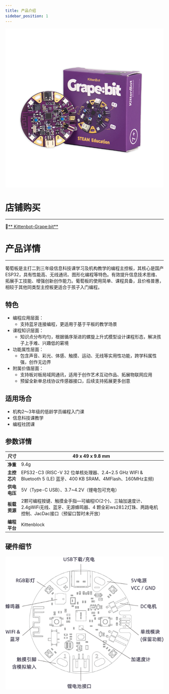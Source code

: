 ```yaml
---
title: 产品介绍
sidebar_position: 1
---
```


![主图5.png](1667197762052-5e4e4984-5df6-4d3c-9ee7-3f4a5aac021e.png)



# 店铺购买

---

🛒[** Kittenbot-Grape:bit**](https://item.taobao.com/item.htm?spm=a2oq0.12575281.0.0.37eb1debi6QRbc&ft=t&id=689037285648)





# 产品详情

---

葡萄板是主打二到三年级信息科技课学习及机构教学的编程主控板，其核心是国产ESP32，具有性能高、无线通讯、图形化编程等特色。有效提升信息技术思维、拓展手工技能、增强创新创作能力。葡萄板的使用简单、课程具备，且价格普惠，相较于其他同类型主控板更适合于孩子入门编程。




##   特色

- 编程应用层面：
   - 支持蓝牙连接编程，更适用于基于平板的教学场景
- 课程知识层面：
   - 知识点分布均匀，根据循序渐进的螺旋上升式模型设计课程形态，解决孩子上手难、兴趣低的窘境
- 功能属性层面：
   - 包含声音、彩光、体感、触摸、运动、无线等实用性功能，跨学科属性强，创作无边界
- 附属价值层面：
   - 支持板对板局域网通讯，适用于创作艺术互动作品、拓展物联网应用
   - 预留全新单总线协议传感器接口，后续支持拓展更多创意



##   适用场合

- 机构2～3年级的低龄学员编程入门课
- 信息科技课教学
- 编程社团课




##   参数详情
| **尺寸** | 49 x 49 x 9.8 mm |
| --- | --- |
| **净重** | 9.4g |
| **主控芯片** | EPS32-C3 (RISC-V 32 位单核处理器、2.4~2.5 GHz WIFI & Bluetooth 5 (LE) 蓝牙、400 KB SRAM、4MFlash、160MHz主频) |
| **供电电压** | 5V（Type-C USB）、3.7~4.2V（锂电包可充电） |
| **板载资源** | 2颗可编程按键、触摸金手指—可编程IO(2个)、三轴加速度计、2.4gWiFi无线、蓝牙、无源蜂鸣器、4 颗全彩ws2812灯珠、两路电机控制、JacDac接口（预留口暂时未开放） |
| **编程平台** | Kittenblock |

 



##   硬件细节
![葡萄板硬件介绍.png](1667199630394-a35e2cae-74a5-442e-92ac-3387237a4205.png)<br /> 
